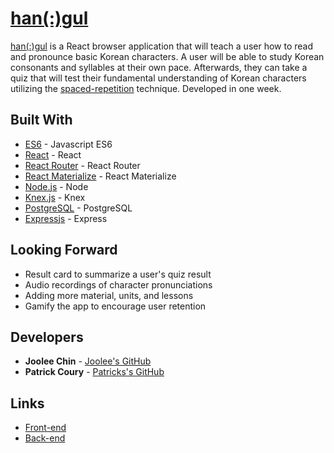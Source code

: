 # [han(:)gul](http://hangul.surge.sh/) 
[han(:)gul](http://hangul.surge.sh/) is a React browser application that will teach a user how to read and pronounce basic Korean characters. A user will be able to study Korean consonants and syllables at their own pace. Afterwards, they can take a quiz that will test their fundamental understanding of Korean characters utilizing the [spaced-repetition](https://en.wikipedia.org/wiki/Spaced_repetition) technique. 
Developed in one week.
## Built With 
* [ES6](http://es6-features.org/) - Javascript ES6 
* [React](https://reactjs.org/) - React 
* [React Router](https://github.com/ReactTraining/react-router) - React Router 
* [React Materialize](https://react-materialize.github.io/#/) - React Materialize 
* [Node.js](https://nodejs.org/en/) - Node 
* [Knex.js](http://knexjs.org/) - Knex 
* [PostgreSQL](https://www.postgresql.org/) - PostgreSQL 
* [Expressjs](https://expressjs.com/) - Express 
## Looking Forward 
* Result card to summarize a user's quiz result 
* Audio recordings of character pronunciations 
* Adding more material, units, and lessons 
* Gamify the app to encourage user retention 
## Developers 
* **Joolee Chin** - [Joolee's GitHub](https://github.com/jooleechin) 
* **Patrick Coury** - [Patricks's GitHub](https://github.com/couryp) 
## Links 
* [Front-end](https://github.com/couryp/frontEnd-Korean) 
* [Back-end](https://github.com/couryp/backEnd-Korean)
